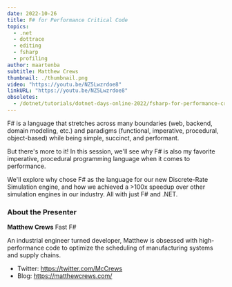 ```yaml
---
date: 2022-10-26
title: F# for Performance Critical Code
topics:
  - .net
  - dottrace
  - editing
  - fsharp
  - profiling
author: maartenba
subtitle: Matthew Crews
thumbnail: ./thumbnail.png
video: "https://youtu.be/NZ5Lwzrdoe8"
linkURL: "https://youtu.be/NZ5Lwzrdoe8"
obsoletes:
  - /dotnet/tutorials/dotnet-days-online-2022/fsharp-for-performance-critical-code/
---
```


F# is a language that stretches across many boundaries (web, backend, domain modeling, etc.) and paradigms (functional, imperative, procedural, object-based) while being simple, succinct, and performant.

But there's more to it! In this session, we'll see why F# is also my favorite imperative, procedural programming language when it comes to performance.

We'll explore why chose F# as the language for our new Discrete-Rate Simulation engine, and how we achieved a >100x speedup over other simulation engines in our industry. All with just F# and .NET.

### About the Presenter

**Matthew Crews** Fast F#

An industrial engineer turned developer, Matthew is obsessed with high-performance code to optimize the scheduling of manufacturing systems and supply chains.

- Twitter: <https://twitter.com/McCrews>
- Blog: <https://matthewcrews.com/>
